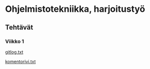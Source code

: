 <h1>Ohjelmistotekniikka, harjoitustyö</h1>
<h2>Tehtävät</h2>
<h3>Viikko 1</h3>

<a href="https://github.com/Jimmeeee/ot-harjoitustyo/blob/master/laskarit/viikko1/gitlog.txt">gitlog.txt</a>

<a href="https://github.com/Jimmeeee/ot-harjoitustyo/blob/master/laskarit/viikko1/komentorivi.txt">komentorivi.txt</a>
